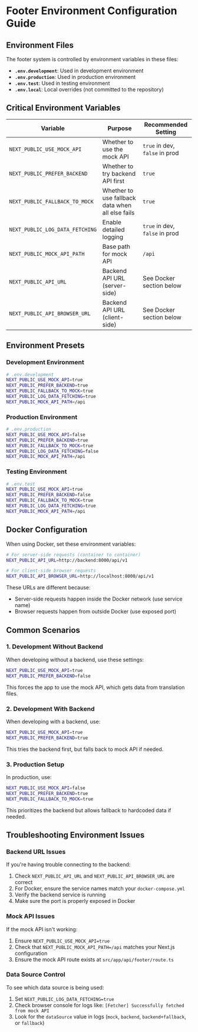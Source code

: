 # Footer Environment Configuration Guide

## Environment Files

The footer system is controlled by environment variables in these files:

- **`.env.development`**: Used in development environment
- **`.env.production`**: Used in production environment
- **`.env.test`**: Used in testing environment
- **`.env.local`**: Local overrides (not committed to the repository)

## Critical Environment Variables

| Variable | Purpose | Recommended Setting |
|----------|---------|-------------------|
| `NEXT_PUBLIC_USE_MOCK_API` | Whether to use the mock API | `true` in dev, `false` in prod |
| `NEXT_PUBLIC_PREFER_BACKEND` | Whether to try backend API first | `true` |
| `NEXT_PUBLIC_FALLBACK_TO_MOCK` | Whether to use fallback data when all else fails | `true` |
| `NEXT_PUBLIC_LOG_DATA_FETCHING` | Enable detailed logging | `true` in dev, `false` in prod |
| `NEXT_PUBLIC_MOCK_API_PATH` | Base path for mock API | `/api` |
| `NEXT_PUBLIC_API_URL` | Backend API URL (server-side) | See Docker section below |
| `NEXT_PUBLIC_API_BROWSER_URL` | Backend API URL (client-side) | See Docker section below |

## Environment Presets

### Development Environment

```bash
# .env.development
NEXT_PUBLIC_USE_MOCK_API=true
NEXT_PUBLIC_PREFER_BACKEND=true
NEXT_PUBLIC_FALLBACK_TO_MOCK=true
NEXT_PUBLIC_LOG_DATA_FETCHING=true
NEXT_PUBLIC_MOCK_API_PATH=/api
```

### Production Environment

```bash
# .env.production
NEXT_PUBLIC_USE_MOCK_API=false
NEXT_PUBLIC_PREFER_BACKEND=true
NEXT_PUBLIC_FALLBACK_TO_MOCK=true
NEXT_PUBLIC_LOG_DATA_FETCHING=false
NEXT_PUBLIC_MOCK_API_PATH=/api
```

### Testing Environment

```bash
# .env.test
NEXT_PUBLIC_USE_MOCK_API=true
NEXT_PUBLIC_PREFER_BACKEND=false
NEXT_PUBLIC_FALLBACK_TO_MOCK=true
NEXT_PUBLIC_LOG_DATA_FETCHING=true
NEXT_PUBLIC_MOCK_API_PATH=/api
```

## Docker Configuration

When using Docker, set these environment variables:

```bash
# For server-side requests (container to container)
NEXT_PUBLIC_API_URL=http://backend:8000/api/v1

# For client-side browser requests 
NEXT_PUBLIC_API_BROWSER_URL=http://localhost:8000/api/v1
```

These URLs are different because:
- Server-side requests happen inside the Docker network (use service name)
- Browser requests happen from outside Docker (use exposed port)

## Common Scenarios

### 1. Development Without Backend

When developing without a backend, use these settings:

```bash
NEXT_PUBLIC_USE_MOCK_API=true
NEXT_PUBLIC_PREFER_BACKEND=false
```

This forces the app to use the mock API, which gets data from translation files.

### 2. Development With Backend

When developing with a backend, use:

```bash
NEXT_PUBLIC_USE_MOCK_API=true
NEXT_PUBLIC_PREFER_BACKEND=true
```

This tries the backend first, but falls back to mock API if needed.

### 3. Production Setup

In production, use:

```bash
NEXT_PUBLIC_USE_MOCK_API=false
NEXT_PUBLIC_PREFER_BACKEND=true
NEXT_PUBLIC_FALLBACK_TO_MOCK=true
```

This prioritizes the backend but allows fallback to hardcoded data if needed.

## Troubleshooting Environment Issues

### Backend URL Issues

If you're having trouble connecting to the backend:

1. Check `NEXT_PUBLIC_API_URL` and `NEXT_PUBLIC_API_BROWSER_URL` are correct
2. For Docker, ensure the service names match your `docker-compose.yml`
3. Verify the backend service is running
4. Make sure the port is properly exposed in Docker

### Mock API Issues

If the mock API isn't working:

1. Ensure `NEXT_PUBLIC_USE_MOCK_API=true`
2. Check that `NEXT_PUBLIC_MOCK_API_PATH=/api` matches your Next.js configuration
3. Ensure the mock API route exists at `src/app/api/footer/route.ts`

### Data Source Control

To see which data source is being used:

1. Set `NEXT_PUBLIC_LOG_DATA_FETCHING=true`
2. Check browser console for logs like: `[Fetcher] Successfully fetched from mock API`
3. Look for the `dataSource` value in logs (`mock`, `backend`, `backend+fallback`, or `fallback`) 